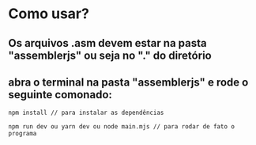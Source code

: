 # Como usar?
## Os arquivos .asm devem estar na pasta "assemblerjs" ou seja no "." do diretório
## abra o terminal na pasta "assemblerjs" e rode o seguinte comonado:

```
npm install // para instalar as dependências

npm run dev ou yarn dev ou node main.mjs // para rodar de fato o programa
```
